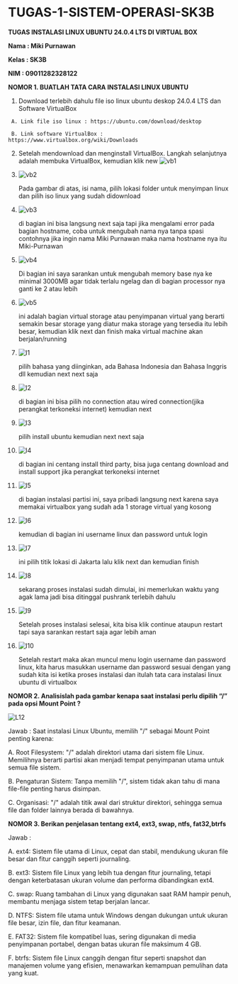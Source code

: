 # TUGAS-1-SISTEM-OPERASI-SK3B

  **TUGAS INSTALASI LINUX UBUNTU 24.0.4 LTS DI VIRTUAL BOX**
  
  **Nama : Miki Purnawan**
  
  **Kelas : SK3B**
  
  **NIM : 09011282328122**


  **NOMOR 1. BUATLAH TATA CARA INSTALASI LINUX UBUNTU**

  1.   Download terlebih dahulu file iso linux ubuntu deskop 24.0.4 LTS dan Software VirtualBox

     A. Link file iso linux : https://ubuntu.com/download/desktop

     B. Link software VirtualBox : https://www.virtualbox.org/wiki/Downloads

  2. Setelah mendownload dan menginstall VirtualBox. Langkah selanjutnya adalah membuka VirtualBox, kemudian klik new
     ![vb1](https://github.com/user-attachments/assets/fe65780e-eb0f-4052-b867-ee66c864cce3)

  3. ![vb2](https://github.com/user-attachments/assets/3b3910b1-6411-46b0-805f-a85357169c49)

     Pada gambar di atas, isi nama, pilih lokasi folder untuk menyimpan linux dan pilih iso linux yang sudah didownload

  4. ![vb3](https://github.com/user-attachments/assets/66dd4505-fa3e-4872-b783-7bf3b7fa0fd4)

     di bagian ini bisa langsung next saja tapi jika mengalami error pada bagian hostname, coba untuk mengubah nama nya tanpa spasi contohnya jika ingin nama Miki Purnawan maka nama hostname nya itu Miki-Purnawan

  5. ![vb4](https://github.com/user-attachments/assets/4e9fce31-266f-4fb9-bf48-5f1ba27d13ca)

     Di bagian ini saya sarankan untuk mengubah memory base nya ke minimal 3000MB agar tidak terlalu ngelag dan di bagian processor nya ganti ke 2 atau lebih

  6. ![vb5](https://github.com/user-attachments/assets/1e502457-cf86-4199-8f62-10cfa3c8ff5d)

     ini adalah bagian virtual storage atau penyimpanan virtual yang berarti semakin besar storage yang diatur maka storage yang tersedia itu lebih besar, kemudian klik next dan finish maka virtual machine akan berjalan/running

  7. ![l1](https://github.com/user-attachments/assets/19337cd8-13c0-4010-b709-92177b361f78)

     pilih bahasa yang diinginkan, ada Bahasa Indonesia dan Bahasa Inggris dll kemudian next next saja

  8. ![l2](https://github.com/user-attachments/assets/3e343395-2991-44b5-97f8-2f8c48edcaf1)

     di bagian ini bisa pilih no connection atau wired connection(jika perangkat terkoneksi internet) kemudian next
     
  9. ![l3](https://github.com/user-attachments/assets/38ff7b1d-0429-4083-8963-e475578f3092)

      pilih install ubuntu kemudian next next saja

  10. ![l4](https://github.com/user-attachments/assets/f669f54c-5545-47a5-8b25-0a482e0c4f9a)

      di bagian ini centang install third party, bisa juga centang download and install support jika perangkat terkoneksi internet
      
  11. ![l5](https://github.com/user-attachments/assets/404c2dce-815e-4310-a7fd-fc10d0c079be)

      di bagian instalasi partisi ini, saya pribadi langsung next karena saya memakai virtualbox yang sudah ada 1 storage virtual yang kosong
      
  12. ![l6](https://github.com/user-attachments/assets/de345947-ee05-4abb-bedb-b4f1c7ec43b5)

      kemudian di bagian ini username linux dan password untuk login
      
  13. ![l7](https://github.com/user-attachments/assets/3e4204b0-aeaa-4e71-bdc9-7bfefe1dccdd)

      ini pilih titik lokasi di Jakarta lalu klik next dan kemudian finish
      
  14. ![l8](https://github.com/user-attachments/assets/076d9408-1c9a-46f9-bd70-3165bf5aea3b)

      sekarang proses instalasi sudah dimulai, ini memerlukan waktu yang agak lama jadi bisa ditinggal pushrank terlebih dahulu

  15. ![l9](https://github.com/user-attachments/assets/3995f213-ba87-443e-802c-1d03fac54929)

      Setelah proses instalasi selesai, kita bisa klik continue ataupun restart tapi saya sarankan restart saja agar lebih aman

  16. ![l10](https://github.com/user-attachments/assets/6d57dab3-1780-4d61-acf9-4b37935ab06f)

      Setelah restart maka akan muncul menu login username dan password linux, kita harus masukkan username dan password sesuai dengan yang sudah kita isi ketika proses instalasi dan itulah tata cara instalasi linux ubuntu di virtualbox



  **NOMOR 2. Analisislah pada gambar kenapa saat instalasi perlu dipilih “/” pada opsi Mount Point ?**

  ![L12](https://github.com/user-attachments/assets/bdcb5230-ade0-4354-881b-42decbe35d8a)

  Jawab : Saat instalasi Linux Ubuntu, memilih "/" sebagai Mount Point penting karena:

A. Root Filesystem: "/" adalah direktori utama dari sistem file Linux. Memilihnya berarti partisi akan menjadi tempat penyimpanan utama untuk semua file sistem.

B. Pengaturan Sistem: Tanpa memilih "/", sistem tidak akan tahu di mana file-file penting harus disimpan.

C. Organisasi: "/" adalah titik awal dari struktur direktori, sehingga semua file dan folder lainnya berada di bawahnya.

  **NOMOR 3. Berikan penjelasan tentang ext4, ext3, swap, ntfs, fat32,btrfs**

  Jawab :

 A. ext4: Sistem file utama di Linux, cepat dan stabil, mendukung ukuran file besar dan fitur canggih seperti journaling.

 B. ext3: Sistem file Linux yang lebih tua dengan fitur journaling, tetapi dengan keterbatasan ukuran volume dan performa dibandingkan ext4.

 C. swap: Ruang tambahan di Linux yang digunakan saat RAM hampir penuh, membantu menjaga sistem tetap berjalan lancar.

 D. NTFS: Sistem file utama untuk Windows dengan dukungan untuk ukuran file besar, izin file, dan fitur keamanan.

 E. FAT32: Sistem file kompatibel luas, sering digunakan di media penyimpanan portabel, dengan batas ukuran file maksimum 4 GB.

 F. btrfs: Sistem file Linux canggih dengan fitur seperti snapshot dan manajemen volume yang efisien, menawarkan kemampuan pemulihan data yang kuat.







  
